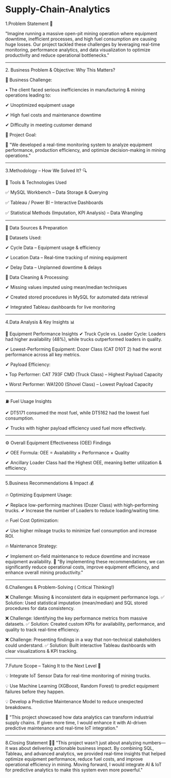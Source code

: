 # Supply-Chain-Analytics


1️.Problem Statement 🎤

"Imagine running a massive open-pit mining operation where equipment downtime, inefficient processes, and high fuel consumption are causing huge losses. Our project tackled these challenges by leveraging real-time monitoring, performance analytics, and data visualization to optimize productivity and reduce operational bottlenecks."
________________________________________
2️. Business Problem & Objective: Why This Matters?

📌 Business Challenge:

•	The client faced serious inefficiencies in manufacturing & mining operations leading to:

✔ Unoptimized equipment usage

✔ High fuel costs and maintenance downtime

✔ Difficulty in meeting customer demand

📌 Project Goal:

🚀 "We developed a real-time monitoring system to analyze equipment performance, production efficiency, and optimize decision-making in mining operations."
________________________________________
3️.Methodology – How We Solved It? 🔍

📌 Tools & Technologies Used

✅ MySQL Workbench – Data Storage & Querying

✅ Tableau / Power BI – Interactive Dashboards

✅ Statistical Methods (Imputation, KPI Analysis) – Data Wrangling
________________________________________
🔹 Data Sources & Preparation

📌 Datasets Used:

✔ Cycle Data – Equipment usage & efficiency

✔ Location Data – Real-time tracking of mining equipment

✔ Delay Data – Unplanned downtime & delays

📌 Data Cleaning & Processing:

✔ Missing values imputed using mean/median techniques

✔ Created stored procedures in MySQL for automated data retrieval

✔ Integrated Tableau dashboards for live monitoring
________________________________________
4️.Data Analysis & Key Insights 📊

🚜 Equipment Performance Insights
✔ Truck Cycle vs. Loader Cycle: Loaders had higher availability (48%), while trucks outperformed loaders in quality.

✔ Lowest-Performing Equipment: Dozer Class (CAT D10T 2) had the worst performance across all key metrics.

✔ Payload Efficiency:

•	Top Performer: CAT 793F CMD (Truck Class) – Highest Payload Capacity

•	Worst Performer: WA1200 (Shovel Class) – Lowest Payload Capacity
________________________________________
⛽ Fuel Usage Insights

✔ DT5171 consumed the most fuel, while DT5162 had the lowest fuel consumption.

✔ Trucks with higher payload efficiency used fuel more effectively.
________________________________________
⚙️ Overall Equipment Effectiveness (OEE) Findings

✔ OEE Formula: OEE = Availability × Performance × Quality

✔ Ancillary Loader Class had the Highest OEE, meaning better utilization & efficiency.
________________________________________
5️.Business Recommendations & Impact 💰

🔥 Optimizing Equipment Usage:

✔ Replace low-performing machines (Dozer Class) with high-performing trucks.
✔ Increase the number of Loaders to reduce loading/waiting time.

🔥 Fuel Cost Optimization:

✔ Use higher mileage trucks to minimize fuel consumption and increase ROI.

🔥 Maintenance Strategy:

✔ Implement on-field maintenance to reduce downtime and increase equipment availability.
📌 "By implementing these recommendations, we can significantly reduce operational costs, improve equipment efficiency, and enhance overall mining productivity."
________________________________________
6️.Challenges & Problem-Solving ( Critical Thinking!)

❌ Challenge: Missing & inconsistent data in equipment performance logs.
✅ Solution: Used statistical imputation (mean/median) and SQL stored procedures for data consistency.

❌ Challenge: Identifying the key performance metrics from massive datasets.
✅ Solution: Created custom KPIs for availability, performance, and quality to track real-time efficiency.

❌ Challenge: Presenting findings in a way that non-technical stakeholders could understand.
✅ Solution: Built interactive Tableau dashboards with clear visualizations & KPI tracking.
________________________________________
7️.Future Scope – Taking It to the Next Level 🚀

💡 Integrate IoT Sensor Data for real-time monitoring of mining trucks.

💡 Use Machine Learning (XGBoost, Random Forest) to predict equipment failures before they happen.

💡 Develop a Predictive Maintenance Model to reduce unexpected breakdowns.

📌 "This project showcased how data analytics can transform industrial supply chains. If given more time, I would enhance it with AI-driven predictive maintenance and real-time IoT integration."
________________________________________
8️.Closing Statement 🎤🔥
"This project wasn’t just about analyzing numbers—it was about delivering actionable business impact. By combining SQL, Tableau, and advanced analytics, we provided real-time insights that helped optimize equipment performance, reduce fuel costs, and improve operational efficiency in mining. Moving forward, I would integrate AI & IoT for predictive analytics to make this system even more powerful."

